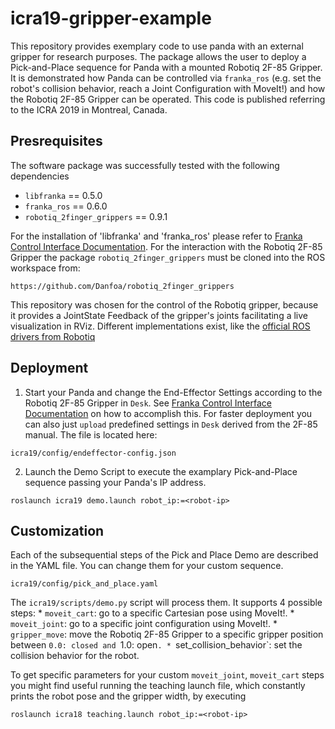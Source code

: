# icra19-gripper-example
This repository provides exemplary code to use panda with an external gripper for research purposes. The package allows the user to deploy a Pick-and-Place sequence for Panda with a mounted Robotiq 2F-85 Gripper.
It is demonstrated how Panda can be controlled via `franka_ros`
(e.g. set the robot's collision behavior, reach a Joint Configuration with MoveIt!) and how the Robotiq 2F-85 Gripper can be operated. This code is published referring to the ICRA 2019 in Montreal, Canada. 

## Presrequisites
The software package was successfully tested with the following dependencies
- `libfranka` == 0.5.0
- `franka_ros` == 0.6.0
- `robotiq_2finger_grippers` == 0.9.1

For the installation of 'libfranka' and 'franka_ros' please refer to [Franka Control Interface Documentation](https://frankaemika.github.io/docs/overview.html). For the interaction with the Robotiq 2F-85 Gripper the package `robotiq_2finger_grippers` must be cloned into the ROS workspace from:

```
https://github.com/Danfoa/robotiq_2finger_grippers
```

This repository was chosen for the control of the Robotiq gripper, because it provides a JointState Feedback of the gripper's joints facilitating a live visualization in RViz. Different implementations exist, like the [official ROS drivers from Robotiq](https://github.com/ros-industrial/robotiq)


## Deployment
 1. Start your Panda and change the End-Effector Settings according to the Robotiq 2F-85 Gripper in `Desk`. See [Franka Control Interface Documentation](https://frankaemika.github.io/docs/overview.html) on how to accomplish this. For faster deployment you can also just `upload` predefined settings in `Desk` derived from the 2F-85 manual. The file is located here:

```
icra19/config/endeffector-config.json
```

 2. Launch the Demo Script to execute the examplary Pick-and-Place sequence passing your Panda's IP address.
```
roslaunch icra19 demo.launch robot_ip:=<robot-ip>
```

## Customization
Each of the subsequential steps of the Pick and Place Demo are described in the YAML file. You can change them for your custom sequence.

```
icra19/config/pick_and_place.yaml
```

The `icra19/scripts/demo.py` script will process them. It supports 4 possible steps:
    * `moveit_cart`: go to a specific Cartesian pose using MoveIt!.
    * `moveit_joint`: go to a specific joint configuration using MoveIt!.
    * `gripper_move`: move the Robotiq 2F-85 Gripper to a specific gripper position between `0.0: closed and `1.0: open`.
    * `set_collision_behavior`: set the collision behavior for the robot.

To get specific parameters for your custom `moveit_joint`, `moveit_cart` steps you might find useful running the teaching launch file, which constantly prints the robot pose and the gripper width, by executing

```
roslaunch icra18 teaching.launch robot_ip:=<robot-ip>
```
